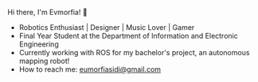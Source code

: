Hi there, I'm Evmorfia! 👋
- Robotics Enthusiast | Designer | Music Lover | Gamer
- Final Year Student at the Department of Information and Electronic Engineering
- Currently working with ROS for my bachelor's project, an autonomous mapping robot!
- How to reach me: eumorfiasidi@gmail.com
